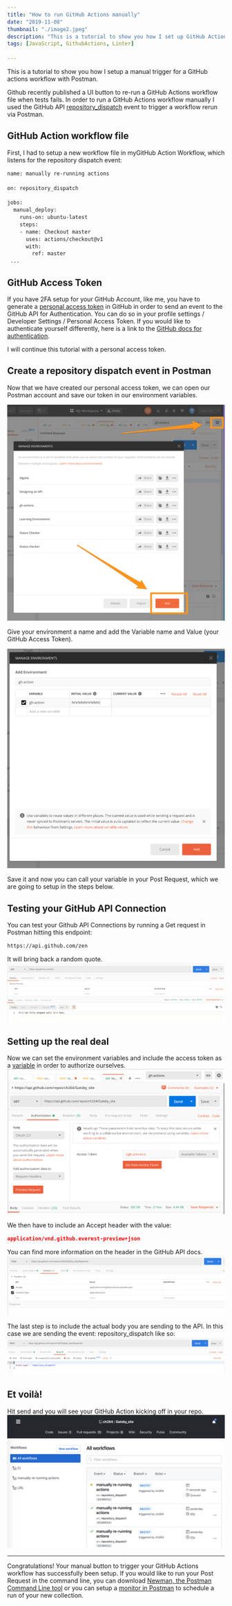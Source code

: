 ```yaml
---
title: "How to run GitHub Actions manually"
date: "2019-11-08"
thumbnail: "./image2.jpeg"
description: "This is a tutorial to show you how I set up GitHub Actions for Markdown linting with David Ansons’s Markdownlint library."
tags: [JavaScript, GithubActions, Linter]

---
```


This is a tutorial to show you how I setup a manual trigger for a GitHub actions workflow with Postman.


Github recently published a UI button to re-run a GitHub Actions workflow file when tests fails. In order to run a GitHub Actions workflow manually I used the GitHub API [repository_dispatch](https://help.github.com/en/actions/automating-your-workflow-with-github-actions/events-that-trigger-workflows) event to trigger a workflow rerun via Postman.

## GitHub Action workflow file

First, I had to setup a new workflow file in myGitHub Action Workflow, which listens for the repository dispatch event:

```bash
name: manually re-running actions

on: repository_dispatch

jobs:
  manual_deploy:
    runs-on: ubuntu-latest
    steps:
    - name: Checkout master
      uses: actions/checkout@v1
      with:
        ref: master
 ...
 ```

## GitHub Access Token

If you have 2FA setup for your GitHub Account, like me, you have to generate a [personal access token](https://help.github.com/en/github/authenticating-to-github/creating-a-personal-access-token-for-the-command-line) in GitHub in order to send an event to the GitHub API for Authentication. You can do so in your profile settings / Developer Settings / Personal Access Token. If you would like to authenticate yourself differently, here is a link to the [GitHub docs for authentication](https://developer.github.com/v3/auth/).

I will continue this tutorial with a personal access token.

## Create a repository dispatch event in Postman

Now that we have created our personal access token, we can open our Postman account and save our token in our environment variables.

![](1.png)

Give your environment a name and add the Variable name and Value (your GitHub Access Token).

![](2.png)

Save it and now you can call your variable in your Post Request, which we are going to setup in the steps below.

## Testing your GitHub API Connection
You can test your Github API Connections by running a Get request in Postman hitting this endpoint:

```bash
https://api.github.com/zen
```

It will bring back a random quote.
![](3.png)

## Setting up the real deal
Now we can set the environment variables and include the access token as a [variable](https://learning.getpostman.com/docs/postman/environments-and-globals/variables/) in order to authorize ourselves.
![](4.png)

We then have to include an Accept header with the value:

```json
application/vnd.github.everest-preview+json
```

You can find more information on the header in the GitHub API docs.
![](5.png)

The last step is to include the actual body you are sending to the API. In this case we are sending the event: repository_dispatch like so:
![](6.png)

## Et voilà!
Hit send and you will see your GitHub Action kicking off in your repo.
![](7.png)

---

Congratulations! Your manual button to trigger your GitHub Actions workflow has successfully been setup. If you would like to run your Post Request in the command line, you can download [Newman, the Postman Command Line tool](https://learning.getpostman.com/docs/postman/collection-runs/command-line-integration-with-newman/) or you can setup a [monitor in Postman](https://learning.getpostman.com/docs/postman/monitors/setting-up-monitor/) to schedule a run of your new collection.